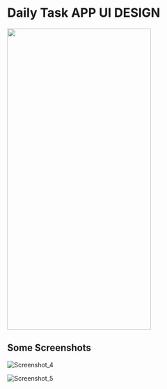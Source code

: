 

# Daily Task APP UI DESIGN

<img src="https://user-images.githubusercontent.com/81028182/123509024-e32eda80-d692-11eb-9a5e-e5a65b81ec90.gif
" width="330" height="690">

## Some Screenshots

![Screenshot_4](https://user-images.githubusercontent.com/81028182/123508988-9d721200-d692-11eb-97d9-53c86d677b2d.png)

![Screenshot_5](https://user-images.githubusercontent.com/81028182/123508996-af53b500-d692-11eb-8089-66e17ae52dd6.png)
